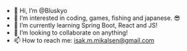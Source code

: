 - 👋 Hi, I’m @Bluskyo
- 👀 I’m interested in coding, games, fishing and japanese. 😎
- 🌱 I’m currently learning Spring Boot, React and JS!
- 💞️ I’m looking to collaborate on anything!
- 📫 How to reach me: isak.m.mikalsen@gmail.com

<!---
Bluskyo/Bluskyo is a ✨ special ✨ repository because its `README.md` (this file) appears on your GitHub profile.
You can click the Preview link to take a look at your changes.
